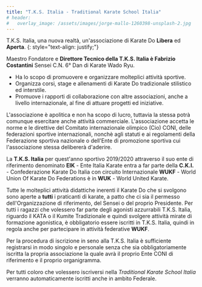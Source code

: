 ```yaml
---
title: "T.K.S. Italia - Traditional Karate School Italia"
# header:
#   overlay_image: /assets/images/jorge-mallo-1260398-unsplash-2.jpg
---
```


<!-- ![under-construction](/assets/images/under-construction.jpeg){: .full} -->

T.K.S. Italia, una nuova realtà, un'associazione di Karate Do **Libera** ed **Aperta**.
{: style="text-align: justify;"}
<!-- {: style="text-align: center;"} -->

<!-- Fondata nell'anno 2018 dal Presidente e Direttore Tecnico il Maestro Costantini Fabrizio il vicepredidente Dott. Tirone Pietro e la Dirigente Sig.ra Veglianti Elisa.
Ha la sede legale nella Regione Lazio a Valmontone, città metropolitana di Roma Capitale. -->

Maestro Fondatore e **Direttore Tecnico della T.K.S. Italia è Fabrizio Costantini** Sensei C.N. 6° Dan di Karate Wado Ryu.

* Ha lo scopo di promuovere e organizzare molteplici attività sportive.
* Organizza corsi, stage e allenamenti di Karate Do tradizionale stilistico ed interstile.
* Promuove i rapporti di collaborazione con altre associazioni, anche a livello internazionale, al fine di attuare progetti ed iniziative.

L'associazione è apolitica e non ha scopo di lucro, tuttavia la stessa potrà comunque esercitare anche attività commerciale.
L'associazione accetta le norme e le direttive del Comitato internazionale olimpico (Cio) CONI, delle federazioni sportive internazionali, nonchè agli statuti e ai regolamenti della Federazione sportiva nazionale o dell'Ente di promozione sportiva cui l'associazione stessa delibererà d'aderire.

La **T.K.S. Italia** per quest'anno sportivo 2019/2020 attraverso il suo ente di riferimento denominato **EIK** - Ente Italia Karate entra a far parte della **C.K.I.** - Confederazione Karate Do Italia con circuito Internazionale **WUKF** - World Union Of Karate Do Federations è in **WUK** - World United Karate.

Tutte le molteplici attività didattiche inerenti il Karate Do che si svolgono sono aperte a **tutti** i praticanti di karate, a patto che ci sia il permesso dell'Organizzazione di riferimento, del Sensei o del proprio Presidente.
Per tutti i ragazzi che volessero far parte degli agonisti azzurrabili T.K.S. Italia, riguardo il KATA o il Kumite Tradizionale e quindi svolgere attività mirate di formazione agonistica, è obbligatorio essere iscritti in T.K.S. Italia, quindi in regola anche per partecipare in attività federative **WUKF**.

Per la procedura di iscrizione in seno alla T.K.S. Italia è sufficiente registrarsi in modo singolo e personale senza che sia obbligatoriamente iscritta la propria associazione la quale avrà il proprio Ente CONI di riferimento e il proprio organigramma.

Per tutti coloro che volessero iscriversi nella *Traditional Karate School Italia* verranno automaticamente iscritti anche in ambito Federale.
